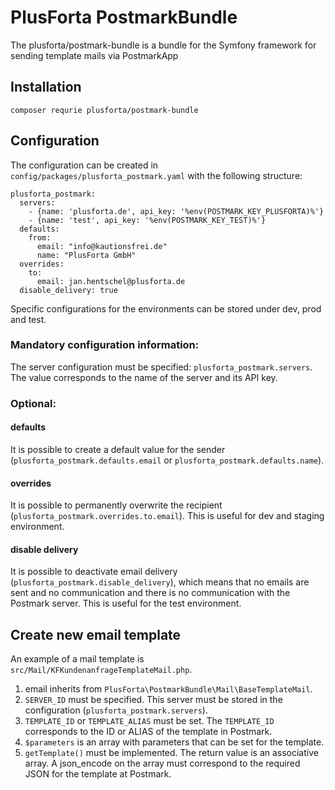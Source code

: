 # PlusForta PostmarkBundle

The plusforta/postmark-bundle is a bundle for the Symfony framework for sending template mails via PostmarkApp

## Installation

```composer requrie plusforta/postmark-bundle```

## Configuration

The configuration can be created in `config/packages/plusforta_postmark.yaml` with the following structure:

```
plusforta_postmark:
  servers:
    - {name: 'plusforta.de', api_key: '%env(POSTMARK_KEY_PLUSFORTA)%'}
    - {name: 'test', api_key: '%env(POSTMARK_KEY_TEST)%'}
  defaults:
    from:
      email: "info@kautionsfrei.de"
      name: "PlusForta GmbH"
  overrides:
    to:
      email: jan.hentschel@plusforta.de
  disable_delivery: true

```

Specific configurations for the environments can be stored under dev, prod and test.

### Mandatory configuration information:

The server configuration must be specified:
`plusforta_postmark.servers`.
The value corresponds to the name of the server and its API key.

### Optional:

#### defaults

It is possible to create a default value for the sender (`plusforta_postmark.defaults.email` or `plusforta_postmark.defaults.name`).

#### overrides

It is possible to permanently overwrite the recipient (`plusforta_postmark.overrides.to.email`). This is useful for
dev and staging environment.

#### disable delivery 

It is possible to deactivate email delivery (`plusforta_postmark.disable_delivery`), which means that no emails are sent and no communication
and there is no communication with the Postmark server. This is useful for the test environment.


## Create new email template

An example of a mail template is `src/Mail/KFKundenanfrageTemplateMail.php`.

1. email inherits from `PlusForta\PostmarkBundle\Mail\BaseTemplateMail`.
2. `SERVER_ID` must be specified. This server must be stored in the configuration (`plusforta_postmark.servers`).
3. `TEMPLATE_ID` or `TEMPLATE_ALIAS` must be set. The `TEMPLATE_ID` corresponds to the ID or ALIAS of the template in Postmark.
4. `$parameters` is an array with parameters that can be set for the template.
5. `getTemplate()` must be implemented. The return value is an associative array. A json_encode on the array
   must correspond to the required JSON for the template at Postmark. 